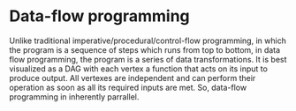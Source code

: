 # Data-flow programming
Unlike traditional imperative/procedural/control-flow programming, in which the program
is a sequence of steps which runs from top to bottom, in data flow programming, the
program is a series of data transformations.
It is best visualized as a DAG with each vertex a function that acts on its input to
produce output. All vertexes are independent and can perform their operation as soon
as all its required inputs are met.
So, data-flow programming in inherently parrallel.
